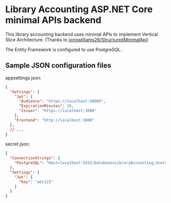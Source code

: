 # Library Accounting ASP.NET Core minimal APIs backend

This library accounting backend uses minimal APIs to implement Vertical Slice Architecture. (Thanks to [jonowilliams26/StructuredMinimalApi](https://github.com/jonowilliams26/StructuredMinimalApi))

The Entity Framework is configured to use PostgreSQL.

## Sample JSON configuration files

appsettings.json:
```json
{
  "Settings": {
    "Jwt": {
      "Audience": "https://localhost:5000d",
      "ExpirationMinutes": 30,
      "Issuer": "https://localhost:3000"
    },
    "Frontend": "http://localhost:3000"
  },
  // ...
}
```

secret.json:
```json
{
  "ConnectionStrings": {
    "PostgreSQL": "Host=localhost:5433;Database=LibraryAccounting;Username=postgres;Password=password"
  },
  "Settings": {
    "Jwt": {
      "Key": "abc123"
    }
  }
}
```